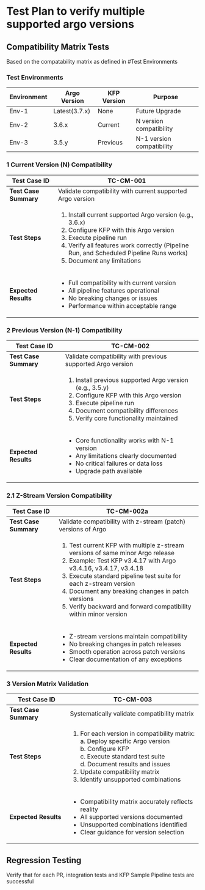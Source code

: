 # Test Plan to verify multiple supported argo versions

## Compatibility Matrix Tests
Based on the compatability matrix as defined in #Test Environments

### Test Environments
| Environment | Argo Version  | KFP Version | Purpose                   |
|-------------|---------------|-------------|---------------------------|
| Env-1       | Latest(3.7.x) | None        | Future Upgrade            |
| Env-2       | 3.6.x         | Current     | N version compatibility   |
| Env-3       | 3.5.y         | Previous    | N-1 version compatibility |


### 1 Current Version (N) Compatibility

| Test Case ID          | TC-CM-001                                                                                                                                                                                                                                                                        |
|-----------------------|----------------------------------------------------------------------------------------------------------------------------------------------------------------------------------------------------------------------------------------------------------------------------------|
| **Test Case Summary** | Validate compatibility with current supported Argo version                                                                                                                                                                                                                       |
| **Test Steps**        | <ol><li> Install current supported Argo version (e.g., 3.6.x) </li><li>Configure KFP with this Argo version</li><li>Execute pipeline run</li><li>Verify all features work correctly (Pipeline Run, and Scheduled Pipeline Runs works)</li><li>Document any limitations</li></ol> |
| **Expected Results**  | <ul><li>Full compatibility with current version</li><li> All pipeline features operational</li><li> No breaking changes or issues</li><li> Performance within acceptable range </li>                                                                                             |

### 2 Previous Version (N-1) Compatibility

| Test Case ID          | TC-CM-002                                                                                                                                                                                                                                   |
|-----------------------|---------------------------------------------------------------------------------------------------------------------------------------------------------------------------------------------------------------------------------------------|
| **Test Case Summary** | Validate compatibility with previous supported Argo version                                                                                                                                                                                 |
| **Test Steps**        | <ol><li> Install previous supported Argo version (e.g., 3.5.y) </li><li>Configure KFP with this Argo version</li><li>Execute pipeline run</li><li>Document compatibility differences</li><li>Verify core functionality maintained</li></ol> |
| **Expected Results**  | <ul><li>Core functionality works with N-1 version</li><li> Any limitations clearly documented</li><li> No critical failures or data loss</li><li> Upgrade path available  </li>                                                             |

### 2.1 Z-Stream Version Compatibility

| Test Case ID          | TC-CM-002a                                                                                                                                                                                                                                                                                                                                                                 |
|-----------------------|----------------------------------------------------------------------------------------------------------------------------------------------------------------------------------------------------------------------------------------------------------------------------------------------------------------------------------------------------------------------------|
| **Test Case Summary** | Validate compatibility with z-stream (patch) versions of Argo                                                                                                                                                                                                                                                                                                              |
| **Test Steps**        | <ol><li> Test current KFP with multiple z-stream versions of same minor Argo release</li><li>Example: Test KFP v3.4.17 with Argo v3.4.16, v3.4.17, v3.4.18</li><li>Execute standard pipeline test suite for each z-stream version</li><li>Document any breaking changes in patch versions</li><li>Verify backward and forward compatibility within minor version</li></ol> |
| **Expected Results**  | <ul><li>Z-stream versions maintain compatibility</li><li> No breaking changes in patch releases</li><li> Smooth operation across patch versions</li><li> Clear documentation of any exceptions </li>                                                                                                                                                                       |

### 3 Version Matrix Validation

| Test Case ID          | TC-CM-003                                                                                                                                                                                                                                                                             |
|-----------------------|---------------------------------------------------------------------------------------------------------------------------------------------------------------------------------------------------------------------------------------------------------------------------------------|
| **Test Case Summary** | Systematically validate compatibility matrix                                                                                                                                                                                                                                          |
| **Test Steps**        | <ol><li> For each version in compatibility matrix:<br/>   a. Deploy specific Argo version<br/>   b. Configure KFP<br/>   c. Execute standard test suite<br/>   d. Document results and issues</li><li>Update compatibility matrix</li><li>Identify unsupported combinations</li></ol> |
| **Expected Results**  | <ul><li>Compatibility matrix accurately reflects reality</li><li> All supported versions documented</li><li> Unsupported combinations identified</li><li> Clear guidance for version selection  </li>                                                                                 |

## Regression Testing
Verify that for each PR, integration tests and KFP Sample Pipeline tests are successful